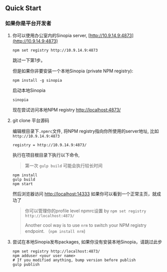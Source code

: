 Quick Start
---------
### 如果你是平台开发者


1.	你可以使用办公室内的Sinopia server, [http://10.9.14.9:4873](http://10.9.14.9:4873)
	```shell
	npm set registry http://10.9.14.9:4873
	```
	跳过一下第1步。

	但是如果你非要安装一个本地Sinopia (private NPM registry):

	```shell
	npm install -g sinopia
	```

	启动本地Sinopia

	```shell
	sinopia
	```

	现在尝试访问本地NPM registry [http://localhost:4873/](http://localhost:4873/)

2.	git clone 平台源码

	编辑根目录下`.npmrc`文件,
	将NPM registry指向你所使用的server地址, 比如`http://10.9.14.9:4873`
	```shell
	registry = http://10.9.14.9:4873/
	```

	执行在项目根目录下执行以下命令,
	> 第一次 `gulp build` 可能会执行较长时间

	```shell
	npm install
	gulp build
	npm start

	```

	然后浏览器访问 [http://localhost:14333](http://localhost:14333)
	如果你可以看到一个正常主页，就成功了

	> 你可以管理你的profile level npmrc设置 by `npm set registry http://localhost:4873/`
	>
	> Another cool way is to use `nrm` to switch your NPM registry endpoint. （`npm install nrm`)

3.	尝试在本地Sinopia发布packages, 如果你没有安装本地Sinopia，请跳过此步

	```shell
	npm set registry http://localhost:4873/
	npm adduser <your user name>
	# If you modified anything, bump version before publish
	gulp publish
	```
